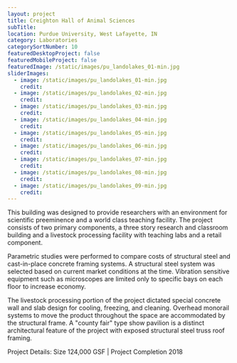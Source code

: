```yaml
---
layout: project
title: Creighton Hall of Animal Sciences
subTitle:
location: Purdue University, West Lafayette, IN
category: Laboratories
categorySortNumber: 10
featuredDesktopProject: false
featuredMobileProject: false
featuredImage: /static/images/pu_landolakes_01-min.jpg
sliderImages:
  - image: /static/images/pu_landolakes_01-min.jpg
    credit:
  - image: /static/images/pu_landolakes_02-min.jpg
    credit:
  - image: /static/images/pu_landolakes_03-min.jpg
    credit:
  - image: /static/images/pu_landolakes_04-min.jpg
    credit:
  - image: /static/images/pu_landolakes_05-min.jpg
    credit:
  - image: /static/images/pu_landolakes_06-min.jpg
    credit:
  - image: /static/images/pu_landolakes_07-min.jpg
    credit:
  - image: /static/images/pu_landolakes_08-min.jpg
    credit:
  - image: /static/images/pu_landolakes_09-min.jpg
    credit:
---
```

This building was designed to provide researchers with an environment for scientific preeminence and a world class teaching facility. The project consists of two primary components, a three story research and classroom building and a livestock processing facility with teaching labs and a retail component. 

Parametric studies were performed to compare costs of structural steel and cast-in-place concrete framing systems. A structural steel system was selected based on current market conditions at the time. Vibration sensitive equipment such as microscopes are limited only to specific bays on each floor to increase economy.

The livestock processing portion of the project dictated special concrete wall and slab design for cooling, freezing, and cleaning. Overhead monorail systems to move the product throughout the space are accommodated by the structural frame. A \"county fair\" type show pavilion is a distinct architectural feature of the project with exposed structural steel truss roof framing.

Project Details: Size 124,000 GSF | Project Completion 2018



















